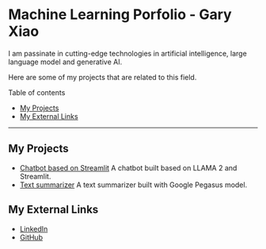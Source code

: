 
# Machine Learning Porfolio - Gary Xiao


I am passinate in cutting-edge technologies in artificial intelligence, large language model and generative AI. 

Here are some of my projects that are related to this field.


Table of contents

 * [My Projects](#my-projects)
 * [My External Links](#my-external-links)



----

## My Projects

 * [Chatbot based on Streamlit](https://github.com/gary1381/chatbot_gui) A chatbot built based on LLAMA 2 and Streamlit.  
 * [Text summarizer](https://github.com/gary1381/Text_summarizer) A text summarizer built with Google Pegasus model.
 
## My External Links

 * [LinkedIn](https://www.linkedin.com/in/garycxiao/)
 * [GitHub](https://github.com/gary1381)

